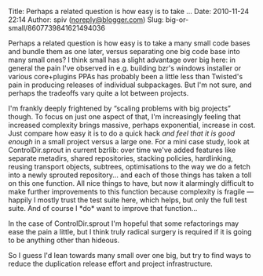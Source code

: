 Title: Perhaps a related question is how easy is to take ...
Date: 2010-11-24 22:14
Author: spiv (noreply@blogger.com)
Slug: big-or-small/8607739841621494036

Perhaps a related question is how easy is to take a many small code
bases and bundle them as one later, versus separating one big code base
into many small ones? I think small has a slight advantage over big
here: in general the pain I've observed in e.g. building bzr's windows
installer or various core+plugins PPAs has probably been a little less
than Twisted's pain in producing releases of individual subpackages. But
I'm not sure, and perhaps the tradeoffs vary quite a lot between
projects.  
  
I'm frankly deeply frightened by “scaling problems with big projects”
though. To focus on just one aspect of that, I'm increasingly feeling
that increased complexity brings massive, perhaps exponential, increase
in cost. Just compare how easy it is to do a quick hack *and feel that
it is good enough* in a small project versus a large one. For a mini
case study, look at ControlDir.sprout in current bzrlib: over time we've
added features like separate metadirs, shared repositories, stacking
policies, hardlinking, reusing transport objects, subtrees,
optimisations to the way we do a fetch into a newly sprouted
repository... and each of those things has taken a toll on this one
function. All nice things to have, but now it alarmingly difficult to
make further improvements to this function because complexity is fragile
— happily I mostly trust the test suite here, which helps, but only the
full test suite. And of course I \*do\* want to improve that
function...  
  
In the case of ControlDir.sprout I'm hopeful that some refactorings may
ease the pain a little, but I think truly radical surgery is required if
it is going to be anything other than hideous.  
  
So I guess I'd lean towards many small over one big, but try to find
ways to reduce the duplication release effort and project
infrastructure.


